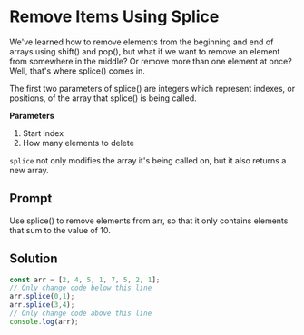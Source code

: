 # Remove Items Using Splice

We've learned how to remove elements from the beginning and end of arrays using shift() and pop(), but what if we want to remove an element from somewhere in the middle? Or remove more than one element at once? Well, that's where splice() comes in. 


The first two parameters of splice() are integers which represent indexes, or positions, of the array that splice() is being called.

**Parameters**
1. Start index
2. How many elements to delete

`splice` not only modifies the array it's being called on, but it also returns a new array.

## Prompt

Use splice() to remove elements from arr, so that it only contains elements that sum to the value of 10.

## Solution

```javascript
const arr = [2, 4, 5, 1, 7, 5, 2, 1];
// Only change code below this line
arr.splice(0,1);
arr.splice(3,4);
// Only change code above this line
console.log(arr);
```